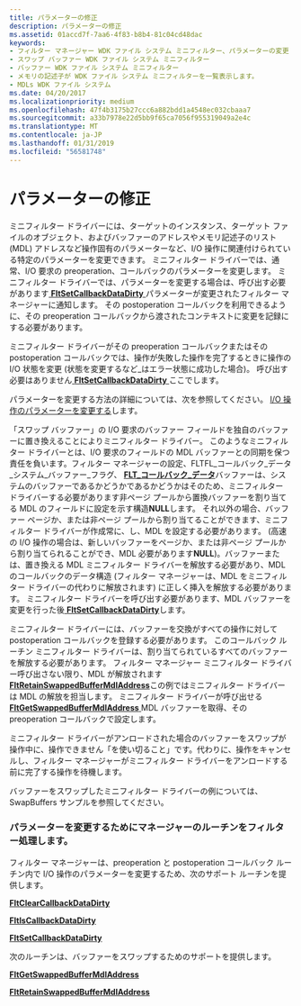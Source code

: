 ```yaml
---
title: パラメーターの修正
description: パラメーターの修正
ms.assetid: 01accd7f-7aa6-4f83-b8b4-81c04cd48dac
keywords:
- フィルター マネージャー WDK ファイル システム ミニフィルター、パラメーターの変更
- スワップ バッファー WDK ファイル システム ミニフィルター
- バッファー WDK ファイル システム ミニフィルター
- メモリの記述子が WDK ファイル システム ミニフィルターを一覧表示します。
- MDLs WDK ファイル システム
ms.date: 04/20/2017
ms.localizationpriority: medium
ms.openlocfilehash: 47f4b3175b27ccc6a882bdd1a4548ec032cbaaa7
ms.sourcegitcommit: a33b7978e22d5bb9f65ca7056f955319049a2e4c
ms.translationtype: MT
ms.contentlocale: ja-JP
ms.lasthandoff: 01/31/2019
ms.locfileid: "56581748"
---
```

# <a name="modifying-parameters"></a>パラメーターの修正


ミニフィルター ドライバーには、ターゲットのインスタンス、ターゲット ファイルのオブジェクト、およびバッファーのアドレスやメモリ記述子のリスト (MDL) アドレスなど操作固有のパラメーターなど、I/O 操作に関連付けられている特定のパラメーターを変更できます。 ミニフィルター ドライバーでは、通常、I/O 要求の preoperation、コールバックのパラメーターを変更します。 ミニフィルター ドライバーでは、パラメーターを変更する場合は、呼び出す必要があります[ **FltSetCallbackDataDirty** ](https://msdn.microsoft.com/library/windows/hardware/ff544383)パラメーターが変更されたフィルター マネージャーに通知します。 その postoperation コールバックを利用できるように、その preoperation コールバックから渡されたコンテキストに変更を記録にする必要があります。

ミニフィルター ドライバーがその preoperation コールバックまたはその postoperation コールバックでは、操作が失敗した操作を完了するときに操作の I/O 状態を変更 (状態を変更するなど\_はエラー状態に成功した場合)。 呼び出す必要はありません[ **FltSetCallbackDataDirty** ](https://msdn.microsoft.com/library/windows/hardware/ff544383)ここでします。

パラメーターを変更する方法の詳細については、次を参照してください。 [I/O 操作のパラメーターを変更する](modifying-the-parameters-for-an-i-o-operation.md)します。

「スワップ バッファー」の I/O 要求のバッファー フィールドを独自のバッファーに置き換えることによりミニフィルター ドライバー。 このようなミニフィルター ドライバーとは、I/O 要求のフィールドの MDL バッファーとの同期を保つ責任を負います。フィルター マネージャーの設定、FLTFL\_コールバック\_データ\_システム\_バッファー\_フラグ、 [ **FLT\_コールバック\_データ**](https://msdn.microsoft.com/library/windows/hardware/ff544620)バッファーは、システムのバッファーであるかどうかであるかどうかはそのため、ミニフィルター ドライバーする必要があります非ページ プールから置換バッファーを割り当てる MDL のフィールドに設定を示す構造**NULL**します。 それ以外の場合、バッファー ページか、または非ページ プールから割り当てることができます、ミニフィルター ドライバーが作成常に、し、MDL を設定する必要があります。 (高速の I/O 操作の場合は、新しいバッファーをページか、または非ページ プールから割り当てられることができ、MDL 必要があります**NULL**)。バッファーまたは、置き換える MDL ミニフィルター ドライバーを解放する必要があり、MDL のコールバックのデータ構造 (フィルター マネージャーは、MDL をミニフィルター ドライバーの代わりに解放されます) に正しく挿入を解放する必要があります。 ミニフィルター ドライバーを呼び出す必要があります、MDL バッファーを変更を行った後[ **FltSetCallbackDataDirty**](https://msdn.microsoft.com/library/windows/hardware/ff544383)します。

ミニフィルター ドライバーには、バッファーを交換がすべての操作に対して postoperation コールバックを登録する必要があります。 このコールバック ルーチン ミニフィルター ドライバーは、割り当てられているすべてのバッファーを解放する必要があります。 フィルター マネージャー ミニフィルター ドライバー呼び出さない限り、MDL が解放されます[ **FltRetainSwappedBufferMdlAddress**](https://msdn.microsoft.com/library/windows/hardware/ff544352)この例ではミニフィルター ドライバーは MDL の解放を担当します。 ミニフィルター ドライバーが呼び出せる[ **FltGetSwappedBufferMdlAddress** ](https://msdn.microsoft.com/library/windows/hardware/ff543161) MDL バッファーを取得、その preoperation コールバックで設定します。

ミニフィルター ドライバーがアンロードされた場合のバッファーをスワップが操作中に、操作できません「を使い切ること」です。代わりに、操作をキャンセルし、フィルター マネージャーがミニフィルター ドライバーをアンロードする前に完了する操作を待機します。

バッファーをスワップしたミニフィルター ドライバーの例については、SwapBuffers サンプルを参照してください。

### <a name="span-idfiltermanagerroutinesformodifyingparametersspanspan-idfiltermanagerroutinesformodifyingparametersspanspan-idfiltermanagerroutinesformodifyingparametersspanfilter-manager-routines-for-modifying-parameters"></a><span id="Filter_Manager_Routines_for_Modifying_Parameters"></span><span id="filter_manager_routines_for_modifying_parameters"></span><span id="FILTER_MANAGER_ROUTINES_FOR_MODIFYING_PARAMETERS"></span>パラメーターを変更するためにマネージャーのルーチンをフィルター処理します。

フィルター マネージャーは、preoperation と postoperation コールバック ルーチン内で I/O 操作のパラメーターを変更するため、次のサポート ルーチンを提供します。

[**FltClearCallbackDataDirty**](https://msdn.microsoft.com/library/windows/hardware/ff541853)

[**FltIsCallbackDataDirty**](https://msdn.microsoft.com/library/windows/hardware/ff543311)

[**FltSetCallbackDataDirty**](https://msdn.microsoft.com/library/windows/hardware/ff544383)

次のルーチンは、バッファーをスワップするためのサポートを提供します。

[**FltGetSwappedBufferMdlAddress**](https://msdn.microsoft.com/library/windows/hardware/ff543161)

[**FltRetainSwappedBufferMdlAddress**](https://msdn.microsoft.com/library/windows/hardware/ff544352)

 

 




